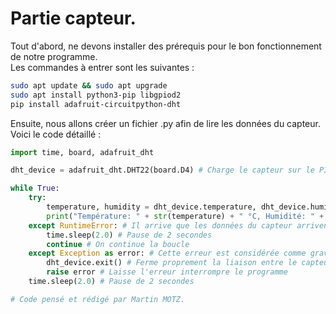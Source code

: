 # Partie capteur.

Tout d'abord, ne devons installer des prérequis pour le bon fonctionnement de notre programme.
<br>Les commandes à entrer sont les suivantes :
```bash
sudo apt update && sudo apt upgrade
sudo apt install python3-pip libgpiod2
pip install adafruit-circuitpython-dht
```
Ensuite, nous allons créer un fichier .py afin de lire les données du capteur.
<br>Voici le code détaillé :
```python
import time, board, adafruit_dht

dht_device = adafruit_dht.DHT22(board.D4) # Charge le capteur sur le PIN GPIO 4

while True:
    try:
        temperature, humidity = dht_device.temperature, dht_device.humidity # Récupère les données du capteur
        print("Température: " + str(temperature) + " °C, Humidité: " + str(humidity) + "%", end="\r") # Affiche ces données dans la console
    except RuntimeError: # Il arrive que les données du capteur arrivent dans le Raspberry en étant corrompues, on ignore donc cette erreur
        time.sleep(2.0) # Pause de 2 secondes
        continue # On continue la boucle
    except Exception as error: # Cette erreur est considérée comme grave, elle n'est pas censée arriver mais on ne sait jamais
        dht_device.exit() # Ferme proprement la liaison entre le capteur et le programme
        raise error # Laisse l'erreur interrompre le programme
    time.sleep(2.0) # Pause de 2 secondes

# Code pensé et rédigé par Martin MOTZ.
```
